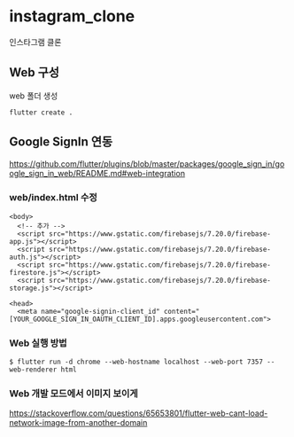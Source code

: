 # instagram_clone

인스타그램 클론

## Web 구성
web 폴더 생성
```
flutter create .
```

## Google SignIn 연동
https://github.com/flutter/plugins/blob/master/packages/google_sign_in/google_sign_in_web/README.md#web-integration

### web/index.html 수정
```
<body>
  <!-- 추가 -->
  <script src="https://www.gstatic.com/firebasejs/7.20.0/firebase-app.js"></script>
  <script src="https://www.gstatic.com/firebasejs/7.20.0/firebase-auth.js"></script>
  <script src="https://www.gstatic.com/firebasejs/7.20.0/firebase-firestore.js"></script>
  <script src="https://www.gstatic.com/firebasejs/7.20.0/firebase-storage.js"></script>
```
```
<head>
  <meta name="google-signin-client_id" content="[YOUR_GOOGLE_SIGN_IN_OAUTH_CLIENT_ID].apps.googleusercontent.com">
```

### Web 실행 방법
```
$ flutter run -d chrome --web-hostname localhost --web-port 7357 --web-renderer html
```

### Web 개발 모드에서 이미지 보이게
https://stackoverflow.com/questions/65653801/flutter-web-cant-load-network-image-from-another-domain